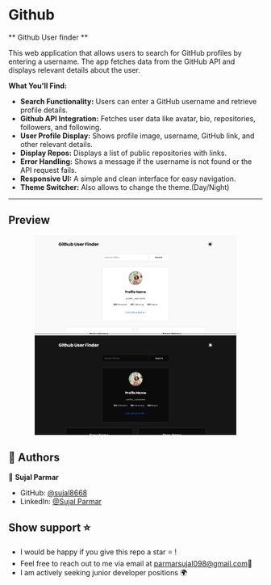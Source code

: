 
# Github

** Github User finder **

 This web application that allows users to search for GitHub profiles by entering a username. The app fetches data from the GitHub API and displays relevant details about the user.

**What You'll Find:**
- **Search Functionality:** Users can enter a GitHub username and retrieve profile details.
- **Github API Integration:** Fetches user data like avatar, bio, repositories, followers, and following.
- **User Profile Display:** Shows profile image, username, GitHub link, and other relevant details.
- **Display Repos:** Displays a list of public repositories with links.
- **Error Handling:** Shows a message if the username is not found or the API request fails.
- **Responsive UI:** A simple and clean interface for easy navigation.
- **Theme Switcher:** Also allows to change the theme.(Day/Night)
---

## Preview
<p align="center">
<img src="./img/Screenshot (201).png" width="400">
<img src="./img/Screenshot (202).png" width="400">
</p>


## 👥 Authors 

👤 **Sujal Parmar**

- GitHub: [@sujal8668](https://github.com/sujal8668)
- LinkedIn: [@Sujal Parmar](https://www.linkedin.com/in/sujal-parmar-5246882b8/)


##  Show support ⭐️
- I would be happy if you give this repo a star ⭐️ !
- Feel free to reach out to me via email at [parmarsujal098@gmail.com](mailto:parmarsujal098@gmail.com)💌
- I am actively seeking junior developer positions 🌍
